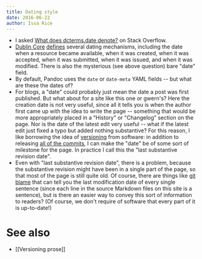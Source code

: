 ```yaml
---
title: Dating style
date: 2016-06-22
author: Issa Rice
---
```


- I asked [What does dcterms\.date denote?](http://stackoverflow.com/questions/37981652/what-does-dcterms-date-denote) on Stack Overflow.
- [Dublin Core](!w) [defines](http://dublincore.org/documents/dcmi-terms/) several dating mechanisms, including the date when a resource became available, when it was created, when it was accepted, when it was submitted, when it was issued, and when it was modified.
There is also the mysterious (see above question) bare "date" field.
- By default, Pandoc uses the `date` or `date-meta` YAML fields -- but what are these the dates of?
- For blogs, a "date" could probably just mean the date a post was first published.
But what about for a site like this one or gwern's?
Here the creation date is not very useful, since all it tells you is when the author first came up with the idea to write the page -- something that would be more appropriately placed in a "History" or "Changelog" section on the page.
Nor is the date of the latest edit very useful -- what if the latest edit just fixed a typo but added nothing substantive?
For this reason, I like borrowing the idea of [versioning](https://en.wikipedia.org/wiki/Software_versioning) from software: in addition to releasing [all of the commits](https://github.com/riceissa/issarice.com), I can make the "date" be of some sort of milestone for the page.
In practice I call this the "last substantive revision date".
- Even with "last substantive revision date", there is a problem, because the substantive revision might have been in a single part of the page, so that most of the page is still quite old.
Of course, there are things like [git blame](https://git-scm.com/docs/git-blame) that can tell you the last modification date of every single sentence (since each line in the source Markdown files on this site is a sentence), but is there an easier way to convey this sort of information to readers?
(Of course, we don't require of software that every part of it is up-to-date!)

# See also

* [[Versioning prose]]
